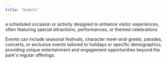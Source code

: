 ```yaml
---
title: "Events"
---
```


a scheduled occasion or activity designed to enhance visitor experiences, often featuring special attractions, performances, or themed celebrations

Events can include seasonal festivals, character meet-and-greets, parades, concerts, or exclusive events tailored to holidays or specific demographics, providing unique entertainment and engagement opportunities beyond the park's regular offerings.